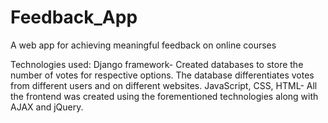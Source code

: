 # Feedback_App
A web app for achieving meaningful feedback on online courses 

Technologies used:
Django framework- Created databases to store the number of votes for respective options.
                  The database differentiates votes from different users and on different websites.
JavaScript, CSS, HTML- All the frontend was created using the forementioned technologies along with AJAX and jQuery.
